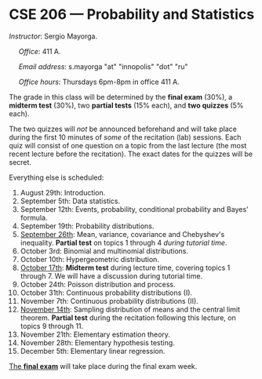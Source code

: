 # CSE 206 — Probability and Statistics

_Instructor_: Sergio Mayorga.

&nbsp;&nbsp;&nbsp;&nbsp; _Office_: 411 A.

&nbsp;&nbsp;&nbsp;&nbsp; _Email address_: s.mayorga "at" "innopolis" "dot" "ru"

&nbsp;&nbsp;&nbsp;&nbsp; _Office hours_: Thursdays 6pm-8pm in office 411 A.

The grade in this class will be determined by the **final exam** (30%), a **midterm test** (30%),
two **partial tests** (15% each), and **two quizzes** (5% each).

The two quizzes will _not_ be announced beforehand and will take place during the first 10 minutes of *some* of the recitation (lab) sessions. 
Each quiz will consist of one question on a topic from the last lecture (the most recent lecture before the recitation). 
The exact dates for the quizzes will be secret.

Everything else is scheduled:
1. August 29th: Introduction.
2. September 5th: Data statistics.
3. September 12th: Events, probability, conditional probability and Bayes' formula.
4. September 19th: Probability distributions.
5. <ins>September 26th</ins>: Mean, variance, covariance and Chebyshev's inequality. **Partial test** on
topics 1 through 4 *during tutorial time*.
6. October 3rd: Binomial and multinomial distributions.
7. October 10th: Hypergeometric distribution.
8. <ins>October 17th</ins>: **Midterm test** during lecture time, covering topics 1 through 7. We will have a 
discussion during tutorial time.
9. October 24th: Poisson distribution and process.
10. October 31th: Continuous probability distributions (I).
11. November 7th: Continuous probability distributions (II).
12. <ins>November 14th</ins>: Sampling distribution of means and the central limit theorem.
**Partial test** during the recitation following this lecture, on topics 9 through 11.
13. November 21th: Elementary estimation theory.
14. November 28th: Elementary hypothesis testing.
15. December 5th: Elementary linear regression.

<ins>The **final exam**</ins> will take place during the final exam week.
